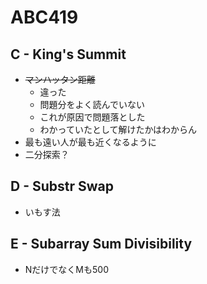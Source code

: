 # ABC419
## C - King's Summit
- ~~マンハッタン距離~~
  - 違った
  - 問題分をよく読んでいない
  - これが原因で問題落とした
  - わかっていたとして解けたかはわからん
- 最も遠い人が最も近くなるように
- 二分探索？

## D - Substr Swap
- いもす法

## E - Subarray Sum Divisibility
- NだけでなくMも500
